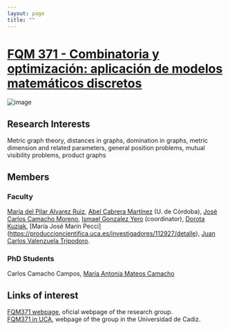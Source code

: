 ```yaml
---
layout: page
title: ""
---
```


# [FQM 371 - Combinatoria y optimización: aplicación de modelos matemáticos discretos ](https://fqm371.uca.es/)

![image](/directory-groups/fqm-371.jpg)


## Research Interests

Metric graph theory, distances in graphs, domination in graphs, metric dimension and related parameters, general position problems, mutual visibility problems, product graphs

## Members

### Faculty
[María del Pilar Alvarez Ruiz](https://produccioncientifica.uca.es/investigadores/120102/detalle), [Abel Cabrera Martínez](https://www.uco.es/dptos/matematicas/index.php/en/personal-2/personal-docente-e-investigador/matematica-aplicada/42)  (U. de Córdoba), [José Carlos Camacho Moreno](https://produccioncientifica.uca.es/investigadores/112234/detalle), [Ismael Gonzalez Yero](https://d101.uca.es/pags-personales-ismael-gonzalez-index_html/) (coordinator), [Dorota Kuziak](https://produccioncientifica.uca.es/investigadores/112811/detalle), [María José Marín Pecci] (https://produccioncientifica.uca.es/investigadores/112927/detalle), [Juan Carlos Valenzuela Tripodoro](https://produccioncientifica.uca.es/investigadores/113566/detalle).


### PhD Students

Carlos Camacho Campos, [María Antonia Mateos Camacho](https://produccioncientifica.uca.es/investigadores/351739/detalle)


## Links of interest

[FQM371 webpage](https://fqm371.uca.es/), oficial webpage of the research group. <br />
[FQM371 in UCA](https://produccioncientifica.uca.es/grupos/7791/detalle), webpage of the group in the Universidad de Cadiz. <br />
